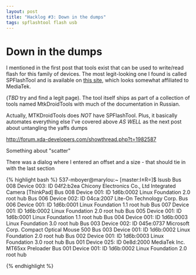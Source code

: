 ```yaml
---
layout: post
title: "Hacklog #3: Down in the dumps"
tags: spflashtool flash usb
---
```


# Down in the dumps

I mentioned in the first post that tools exist that can be used to write/read flash for this family of devices. The most legit-looking one I found is called SPFlashTool and is available on [this site](http://mtk2000.ucoz.ru/), which looks somewhat affiliated to MediaTek.

(*TBD* try and find a legit page). The tool itself ships as part of a collection of tools named MtkDroidTools with much of the documentation in Russian.

Actually, MTKDroidTools does *NOT* have SPFlashTool. Plus, it basically automates everything else I've covered above *AS WELL* as the next post about untangling the yaffs dumps

http://forum.xda-developers.com/showthread.php?t=1982587

Something about "scatter"

There was a dialog where I entered an offset and a size - that should tie in with the last section


{% highlight bash %}
537-mboyer@marylou:~ [master:I±R=]$ lsusb
Bus 008 Device 003: ID 04f2:b2ea Chicony Electronics Co., Ltd Integrated Camera [ThinkPad]
Bus 008 Device 001: ID 1d6b:0002 Linux Foundation 2.0 root hub
Bus 006 Device 002: ID 04ca:2007 Lite-On Technology Corp. 
Bus 006 Device 001: ID 1d6b:0001 Linux Foundation 1.1 root hub
Bus 007 Device 001: ID 1d6b:0002 Linux Foundation 2.0 root hub
Bus 005 Device 001: ID 1d6b:0001 Linux Foundation 1.1 root hub
Bus 004 Device 001: ID 1d6b:0003 Linux Foundation 3.0 root hub
Bus 003 Device 002: ID 045e:0737 Microsoft Corp. Compact Optical Mouse 500
Bus 003 Device 001: ID 1d6b:0002 Linux Foundation 2.0 root hub
Bus 002 Device 001: ID 1d6b:0003 Linux Foundation 3.0 root hub
Bus 001 Device 025: ID 0e8d:2000 MediaTek Inc. MT65xx Preloader
Bus 001 Device 001: ID 1d6b:0002 Linux Foundation 2.0 root hub

{% endhighlight %}

